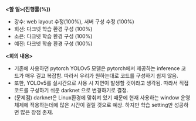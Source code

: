 **<할 일>(진행률(%))**

* 강수: web layout 수정(100%), 서버 구성 수정 (100%)
* 희선: 다크넷 학습 환경 구성 (100%)
* 소은: 다크넷 학습 환경 구성 (100%)
* 예진: 다크넷 학습 환경 구성 (100%)





**<회의 내용>**

* 기존에 사용하던 pytorch YOLOv5 모델은 pytorch에서 제공하는 inference 코드가 매우 길고 복잡함. 따라서 우리가 원하는대로 코드를 구성하기 쉽지 않음.
* 또한, YOLOv5를 실시간으로 사용 시 지연이 발생할 것이라고 생각됨.
  따라서 직접 코드를 구성하기 쉬운 darknet 으로 변경하기로 결정.
* (문제점) darknet은 Linux환경에 맞춰져 있기 때문에 현재 사용하는 window 운영체제에 적용하는데에 많은 시간이 걸릴 것으로 예상.
  하지만 학습 setting만 성공하면 많은 장점 존재.
